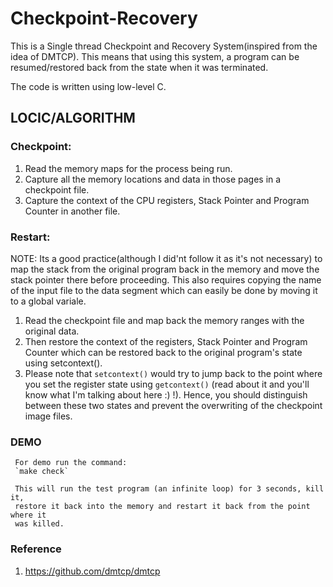 # Checkpoint-Recovery

This is a Single thread Checkpoint and Recovery System(inspired from the idea
of DMTCP). This means that using this system, a program can be resumed/restored back from the state when it
was terminated. 

The code is written using low-level C.

## LOCIC/ALGORITHM

### Checkpoint:
   1. Read the memory maps for the process being run.
   2. Capture all the memory locations and data in those pages in a checkpoint
      file.
   3. Capture the context of the CPU registers, Stack Pointer and Program Counter
      in another file.

### Restart:
   NOTE: Its a good practice(although I did'nt follow it as it's not necessary)
   to map the stack from the original program back in the memory and move the
   stack pointer there before proceeding. This also requires copying the name of
   the input file to the data segment which can easily be done by moving it to a
   global variale.

   1. Read the checkpoint file and map back the memory ranges with the original
      data.
   2. Then restore the context of the registers, Stack Pointer and Program
      Counter which can be restored back to the original program's state using
      setcontext().
   3. Please note that `setcontext()` would try to jump back to the point where
      you set the register state using `getcontext()` (read about it and you'll
      know what I'm talking about here :) !). Hence, you should distinguish
      between these two states and prevent the overwriting of the checkpoint
      image files.

### DEMO
     For demo run the command:
     `make check`  
     
     This will run the test program (an infinite loop) for 3 seconds, kill it,
     restore it back into the memory and restart it back from the point where it
     was killed.

### Reference
1. https://github.com/dmtcp/dmtcp
